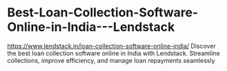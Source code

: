 # Best-Loan-Collection-Software-Online-in-India---Lendstack
https://www.lendstack.in/loan-collection-software-online-india/
Discover the best loan collection software online in India with Lendstack. Streamline collections, improve efficiency, and manage loan repayments seamlessly
